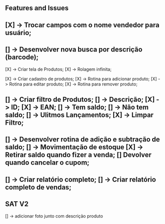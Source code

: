## Features and Issues

[X] -> Trocar campos com o nome vendedor para usuário;
------------------------------------------------------------------------------------------------------------------------
[] -> Desenvolver nova busca por descrição (barcode);
------------------------------------------------------------------------------------------------------------------------
[X] -> Criar tela de Produtos;
   [X] -> Rolagem infinita;

[X] -> Criar cadastro de produtos;
   [X] -> Rotina para adicionar produto;
   [X] -> Rotina para editar produto;
   [X] -> Rotina para remover produto;

[] -> Criar filtro de Produtos;
   [] ->  Descrição;
   [X] ->  ID;
   [X] ->  EAN;
   [] ->  Tem saldo;
   [] ->  Não tem saldo;
   [] ->  Ulitmos Lançamentos;
   [X] ->  Limpar Filtro;
------------------------------------------------------------------------------------------------------------------------
[] -> Desenvolver rotina de adição e subtração de saldo;
[] -> Movimentação de estoque
   [X] -> Retirar saldo quando fizer a venda;
   [] Devolver quando cancelar o cupom;
------------------------------------------------------------------------------------------------------------------------
[] -> Criar relatório completo;
[] -> Criar relatório completo de vendas;
------------------------------------------------------------------------------------------------------------------------

## SAT V2

[] -> adicionar foto junto com descrição produto